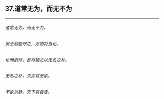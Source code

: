 ## 37.道常无为，而无不为
---


###### 道常无为，而无不为。

###### 侯王若能守之，万物将自化。

###### 化而欲作，吾将镇之以无名之朴。

###### 无名之朴，夫亦将无欲。

###### 不欲以静，天下将自定。

######  

